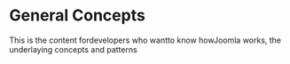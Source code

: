 General Concepts
=======================
This is the content fordevelopers who wantto know howJoomla works, the underlaying concepts and patterns
